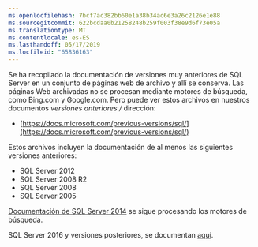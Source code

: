 ```yaml
---
ms.openlocfilehash: 7bcf7ac382bb60e1a38b34ac6e3a26c2126e1e88
ms.sourcegitcommit: 622bcdaa0b21258248b259f003f38e9d6f73e05a
ms.translationtype: MT
ms.contentlocale: es-ES
ms.lasthandoff: 05/17/2019
ms.locfileid: "65836163"
---
```


Se ha recopilado la documentación de versiones muy anteriores de SQL Server en un conjunto de páginas web de archivo y allí se conserva. Las páginas Web archivadas no se procesan mediante motores de búsqueda, como Bing.com y Google.com. Pero puede ver estos archivos en nuestros documentos _versiones anteriores /_ dirección:

- [https://docs.microsoft.com/previous-versions/sql/](https://docs.microsoft.com/previous-versions/sql/)

Estos archivos incluyen la documentación de al menos las siguientes versiones anteriores:

- SQL Server 2012
- SQL Server 2008 R2
- SQL Server 2008
- SQL Server 2005

[Documentación de SQL Server 2014](https://docs.microsoft.com/sql/2014-toc/index?view=sql-server-2014) se sigue procesando los motores de búsqueda.

SQL Server 2016 y versiones posteriores, se documentan [aquí](https://docs.microsoft.com/sql/sql-server/index).
